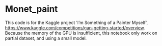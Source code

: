 # Monet_paint
This code is for the Kaggle project 'I’m Something of a Painter Myself', https://www.kaggle.com/competitions/gan-getting-started/overview.
Because the memory of the GPU is insufficient, this notebook only work on partial dataset, and using a small model. 

